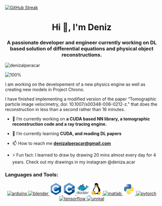 [![GitHub Streak](https://streak-stats.demolab.com?user=denizalperacar&theme=dark&hide_border=true&card_width=1000)](https://git.io/streak-stats)

<h1 align="center">Hi 👋, I'm Deniz</h1>
<h3 align="center">A passionate developer and engineer currently working on DL based solution of differential equations and physical object reconstructions.</h3>

<p align="left"> <img src="https://komarev.com/ghpvc/?username=denizalperacar&label=Profile%20views&color=0e75b6&style=flat" alt="denizalperacar" /> </p> 

![100%](https://progress-bar.dev/45/?title=TOMOPIV)

I am working on the developement of a new physics engine as well as creating new models in Project Chrono.

I have finished implementing a modified version of the paper “Tomographic particle image velocimetry, doi: 10.1007/s00348-006-0212-z." that does the reconstruction in less than a second rather than 16 minutes. 

- 🔭 I’m currently working on **a CUDA based NN library, a tomographic reconstruction code and a ray tracing engine.**

- 🌱 I’m currently learning **CUDA, and reading DL papers**

- 📫 How to reach me **denizalperacar@gmail.com**

- ⚡ Fun fact: I learned to draw by drawing 20 mins almost every day for 4 years. Check out my drawings in my instagram @deniza.acar



<h3 align="left">Languages and Tools:</h3>
<p align="center"> <a href="https://www.arduino.cc/" target="_blank" rel="noreferrer"> <img src="https://cdn.worldvectorlogo.com/logos/arduino-1.svg" alt="arduino" width="40" height="40"/> </a> <a href="https://www.blender.org/" target="_blank" rel="noreferrer"> <img src="https://download.blender.org/branding/community/blender_community_badge_white.svg" alt="blender" width="40" height="40"/> </a> <a href="https://www.cprogramming.com/" target="_blank" rel="noreferrer"> <img src="https://raw.githubusercontent.com/devicons/devicon/master/icons/c/c-original.svg" alt="c" width="40" height="40"/> </a> <a href="https://www.w3schools.com/cpp/" target="_blank" rel="noreferrer"> <img src="https://raw.githubusercontent.com/devicons/devicon/master/icons/cplusplus/cplusplus-original.svg" alt="cplusplus" width="40" height="40"/> </a> <a href="https://www.docker.com/" target="_blank" rel="noreferrer"> <img src="https://raw.githubusercontent.com/devicons/devicon/master/icons/docker/docker-original-wordmark.svg" alt="docker" width="40" height="40"/> </a> <a href="https://www.linux.org/" target="_blank" rel="noreferrer"> <img src="https://raw.githubusercontent.com/devicons/devicon/master/icons/linux/linux-original.svg" alt="linux" width="40" height="40"/> </a> <a href="https://www.mathworks.com/" target="_blank" rel="noreferrer"> <img src="https://upload.wikimedia.org/wikipedia/commons/2/21/Matlab_Logo.png" alt="matlab" width="40" height="40"/> </a> </a> <a href="https://www.python.org" target="_blank" rel="noreferrer"> <img src="https://raw.githubusercontent.com/devicons/devicon/master/icons/python/python-original.svg" alt="python" width="40" height="40"/> </a> <a href="https://pytorch.org/" target="_blank" rel="noreferrer"> <img src="https://www.vectorlogo.zone/logos/pytorch/pytorch-icon.svg" alt="pytorch" width="40" height="40"/> </a> <a href="https://www.tensorflow.org" target="_blank" rel="noreferrer"> <img src="https://www.vectorlogo.zone/logos/tensorflow/tensorflow-icon.svg" alt="tensorflow" width="40" height="40"/> </a> <a href="https://unrealengine.com/" target="_blank" rel="noreferrer"> <img src="https://raw.githubusercontent.com/kenangundogan/fontisto/036b7eca71aab1bef8e6a0518f7329f13ed62f6b/icons/svg/brand/unreal-engine.svg" alt="unreal" width="40" height="40"/> </a> </p>




<!--
<p>&nbsp;<img align="left" src="https://github-readme-stats.vercel.app/api?username=denizalperacar&show_icons=true&locale=en" alt="denizalperacar" /></p>
**denizalperacar/denizalperacar** is a ✨ _special_ ✨ repository because its `README.md` (this file) appears on your GitHub profile.
<h3 align="left">Connect with me:</h3>
<p align="left">
<a href="https://instagram.com/deniza.acar" target="blank"><img align="center" src="https://raw.githubusercontent.com/rahuldkjain/github-profile-readme-generator/master/src/images/icons/Social/instagram.svg" alt="deniza.acar" height="30" width="40" /></a>
</p>
Here are some ideas to get you started:

- 🔭 I’m currently working on ...a
- 🌱 I’m currently learning ...
- 👯 I’m looking to collaborate on ...
- 🤔 I’m looking for help with ...
- 💬 Ask me about ...
- 📫 How to reach me: ...
- 😄 Pronouns: ...
- ⚡ Fun fact: ...
-->

